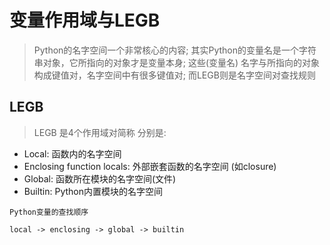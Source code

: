 # 变量作用域与LEGB

> Python的名字空间一个非常核心的内容;
> 其实Python的变量名是一个字符串对象，它所指向的对象才是变量本身;
> 这些(变量名) 名字与所指向的对象构成键值对，名字空间中有很多键值对;
> 而LEGB则是名字空间对查找规则

## LEGB

> LEGB 是4个作用域对简称 分别是:

- Local: 函数内的名字空间
- Enclosing function locals: 外部嵌套函数的名字空间 (如closure)
- Global: 函数所在模块的名字空间(文件)
- Builtin: Python内置模块的名字空间

`Python变量的查找顺序`

```
local -> enclosing -> global -> builtin
```

